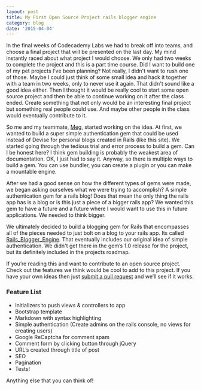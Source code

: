 ```yaml
---
layout: post
title: My First Open Source Project rails blogger engine
category: blog
date: '2015-04-04'
---
```

In the final weeks of Codecademy Labs we had to break off into teams, and choose a final project that will be presented on the last day. My mind instantly raced about what project I would choose. We only had two weeks to complete the project and this is a part time course. Did I want to build one of my pet projects I’ve been planning? Not really, I didn't want to rush one of those. Maybe I could just think of some small idea and hack it together with a team in two weeks, only to never use it again. That didn't sound like a good idea either. Then I thought it would be really cool to start some open source project and then be able to continue working on it after the class ended. Create something that not only would be an interesting final project but something real people could use. And maybe other people in the class would eventually contribute to it.

So me and my teammate, [Meg](https://github.com/meghart), started working on the idea. At first, we wanted to build a super simple authentication gem that could be used instead of Devise for personal blogs created in Rails (like this site). We started going through the tedious trial and error process to build a gem. Can I be honest here? I think gem building is probably the weakest area of documentation. OK, I just had to say it. Anyway, so there is multiple ways to build a gem. You can use bundler, you can create a plugin or you can make a mountable engine.

After we had a good sense on how the different types of gems were made, we began asking ourselves what we were trying to accomplish? A simple authentication gem for a rails blog! Does that mean the only thing the rails app has is a blog or is this just a piece of a bigger rails app? We wanted this gem to have a future and a future where I would want to use this in future applications. We needed to think bigger.

We ultimately decided to build a blogging gem for Rails that encompasses all of the pieces needed to just bolt on a blog to your rails app. Its called [Rails_Blogger_Engine](https://rubygems.org/gems/rails_blogger_engine/). That eventually includes our original idea of simple authentication. We didn't get there in the gem’s 1.0 release for the project, but its definitely included in the projects roadmap.

If you’re reading this and want to contribute to an open source project. Check out the features we think would be cool to add to this project. If you have your own ideas then just [submit a pull request](https://github.com/erickuhn19/rails_blogger_engine) and we’ll see if it works.

### Feature List

*   Initializers to push views & controllers to app
*   Bootstrap template
*   Markdown with syntax highlighting
*   Simple authentication (Create admins on the rails console, no views for creating users)
*   Google ReCaptcha for comment spam
*   Comment form by clicking button through jQuery
*   URL’s created through title of post
*   SEO
*   Pagination
*   Tests!

Anything else that you can think of!
